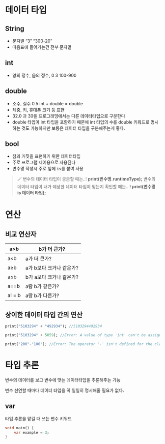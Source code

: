 # 데이터 타입

## String

- 문자열
  “3”
  “300-20”
- 따옴표에 들어가는건 전부 문자열

## int

- 양의 정수, 음의 정수, 0
  3
  100-900

## double

- 소수, 실수
  0.5
  int + double = double
- 체중, 키, 휴대폰 크기 등 표현
- 32.0 과 30을 프로그래밍에서는 다른 데이터타입으로 구분한다
- double 타입이 int 타입을 포함하기 때문에
  int 타입의 수를 double 키워드로 명시하는 것도 가능하지만
  보통은 데이터 타입을 구분해주는게 좋다.

## bool

- 참과 거짓을 표현하기 위한 데이터타입
- 주로 프로그램 제어용으로 사용된다
- 변수명 작성시 주로 앞에 `is`를 붙여 사용

> 🪄 변수의 데이터 타입이 궁금할 때는..!
> **print(변수명.runtimeType);**
> 변수의 데이터 타입이 내가 예상한 데이터 타입이 맞는지 확인할 때는…!
> **print(변수명 is 데이터 타입);**

# 연산

## 비교 연산자

| a>b    | b가 더 큰가?             |
| ------ | ------------------------ |
| a<b    | a가 더 큰가?             |
| a≥b    | a가 b보다 크거나 같은가? |
| a≤b    | b가 a보다 크거나 같은가? |
| a==b   | a랑 b가 같은가?          |
| a! = b | a랑 b가 다른가?          |

## 상이한 데이터 타입 간의 연산

```dart
print("5103294" + "492934"); //5103294492934

print("5103294" + 5059); //Error: A value of type 'int' can't be assigned to a variable of type 'String'.

print("200"-"100"); //Error: The operator '-' isn't defined for the class 'String'.
```

# 타입 추론

변수의 데이터를 보고 변수에 맞는 데이터타입을 추론해주는 기능

변수 선언할 때마다 데이터 타입을 꼭 일일히 명시해줄 필요가 없다.

## var

타입 추론을 맡길 때 쓰는 변수 키워드

```dart
void main() {
	var example = 3;
}
```
